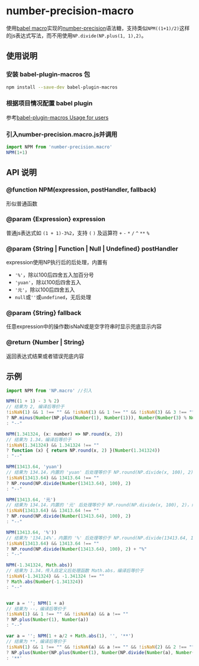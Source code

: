 # number-precision-macro

使用[babel macro](https://github.com/kentcdodds/babel-plugin-macros)实现的[number-precision](https://github.com/nefe/number-precision)语法糖，支持类似`NPM((1+1)/2)`这样的js表达式写法，而不用使用`NP.divide(NP.plus(1, 1),2)`。

## 使用说明

### 安装 babel-plugin-macros 包
```bash
npm install --save-dev babel-plugin-macros
```

### 根据项目情况配置 babel plugin
参考[babel-plugin-macros Usage for users](https://github.com/kentcdodds/babel-plugin-macros/blob/master/other/docs/user.md)

### 引入number-precision.macro.js并调用
```javascript
import NPM from 'number-precision.macro'
NPM(1+1)
```

## API 说明

### @function NPM(expression, postHandler, fallback)
形似普通函数

### @param {Expression} expression 

普通js表达式如 `(1 + 1)-3%2`，支持 `(` `)` 及运算符 `+` `-` `*` `/` `^` `**` `%`

### @param {String | Function | Null | Undefined} postHandler

expression使用NP执行后的后处理，内置有
- `'%'`，除以100后四舍五入加百分号
- `'yuan'`，除以100后四舍五入
- `'元'`，除以100后四舍五入
- `null`或`''`或`undefined`，无后处理

### @param {String} fallback

任意expression中的操作数isNaN或是空字符串时显示兜底显示内容

### @return {Number | String}

返回表达式结果或者错误兜底内容

## 示例
```javascript
import NPM from 'NP.macro' //引入

NPM((1 + 1) - 3 % 2) 
// 结果为 2, 编译后等价于
!isNaN(1) && 1 !== "" && !isNaN(1) && 1 !== "" && !isNaN(3) && 3 !== "" && !isNaN(2) && 2 !== "" 
? NP.minus(Number(NP.plus(Number(1), Number(1))), Number(Number(3) % Number(2))) 
: "--"

NPM(1.341324, (x: number) => NP.round(x, 2)) 
// 结果为 1.34，编译后等价于 
!isNaN(1.341324) && 1.341324 !== "" 
? function (x) { return NP.round(x, 2) }(Number(1.341324)) 
: "--"

NPM(13413.64, 'yuan') 
// 结果为 134.14，内置的 'yuan' 后处理等价于 NP.round(NP.divide(x, 100), 2)，编译后等价于
!isNaN(13413.64) && 13413.64 !== "" 
? NP.round(NP.divide(Number(13413.64), 100), 2) 
: "--"

NPM(13413.64, '元') 
// 结果为 134.14，内置的 '元' 后处理等价于 NP.round(NP.divide(x, 100), 2)，编译后等价于 
!isNaN(13413.64) && 13413.64 !== "" 
? NP.round(NP.divide(Number(13413.64), 100), 2) 
: "--"

NPM(13413.64, '%')) 
// 结果为 '134.14%'，内置的 '%' 后处理等价于 NP.round(NP.divide(13413.64, 100), 2) + '%'，编译后等价于 
!isNaN(13413.64) && 13413.64 !== "" 
? NP.round(NP.divide(Number(13413.64), 100), 2) + "%" 
: "--"

NPM(-1.341324, Math.abs)) 
// 结果为 1.34，传入自定义后处理函数 Math.abs，编译后等价于 
!isNaN(-1.341324) && -1.341324 !== "" 
? Math.abs(Number(-1.341324)) 
: "--"


var a = ''; NPM(1 + a) 
// 结果为 --，编译后等价于
!isNaN(1) && 1 !== "" && !isNaN(a) && a !== "" 
? NP.plus(Number(1), Number(a)) 
: "--"

var a = ''; NPM(1 + a/2 + Math.abs(1), '', '**') 
// 结果为 **，编译后等价于
!isNaN(1) && 1 !== "" && !isNaN(a) && a !== "" && !isNaN(2) && 2 !== "" && !isNaN(Math.abs(1)) && Math.abs(1) !== "" 
? NP.plus(Number(NP.plus(Number(1), Number(NP.divide(Number(a), Number(2))))), Number(Math.abs(1))) 
: '**'
```
